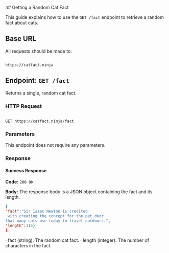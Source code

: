 п# Getting a Random Cat Fact

This guide explains how to use the `GET /fact` endpoint to retrieve a random fact about cats.

## Base URL

All requests should be made to:
```

https://catfact.ninja

```

## Endpoint: `GET /fact`

Returns a single, random cat fact.

### HTTP Request

```

GET https://catfact.ninja/fact

```

### Parameters

This endpoint does not require any parameters.

### Response

#### Success Response

**Code:** `200 OK`

**Body:**
The response body is a JSON object containing the fact and its length.

```json
{
"fact":"Sir Isaac Newton is credited
 with creating the concept for the pet door
that many cats use today to travel outdoors.",
"length":116}
}
```

· fact (string): The random cat fact.
· length (integer): The number of characters in the fact.
